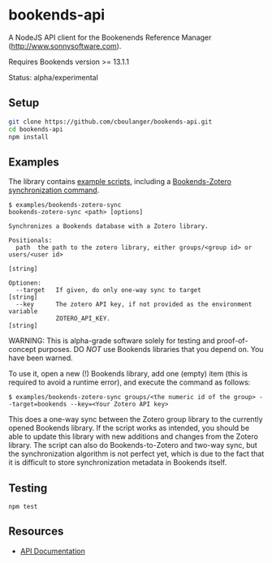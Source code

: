 # bookends-api

A NodeJS API client for the Bookenends Reference Manager (http://www.sonnysoftware.com).

Requires Bookends version >= 13.1.1

Status: alpha/experimental

## Setup
```bash
git clone https://github.com/cboulanger/bookends-api.git
cd bookends-api
npm install
```

## Examples
The library contains [example scripts](/examples), including a [Bookends-Zotero synchronization command](/examples/bookends-zotero-sync).

```
$ examples/bookends-zotero-sync
bookends-zotero-sync <path> [options]

Synchronizes a Bookends database with a Zotero library.

Positionals:
  path  the path to the zotero library, either groups/<group id> or users/<user id>
                                                                        [string]

Optionen:
  --target   If given, do only one-way sync to target                   [string]
  --key      The zotero API key, if not provided as the environment variable
             ZOTERO_API_KEY.                                            [string]

```

WARNING: This is alpha-grade software solely for testing and proof-of-concept purposes. DO *NOT* use Bookends libraries that you depend on. You have been warned. 

To use it, open a new (!) Bookends library, add one (empty) item (this is required to avoid a runtime error), and execute the command as follows:

```
$ examples/bookends-zotero-sync groups/<the numeric id of the group> --target=bookends --key=<Your Zotero API key>
```

This does a one-way sync between the Zotero group library to the currently opened Bookends library. If the script works as intended, you should be able to update this library with new additions and changes from the Zotero library. The script can also do Bookends-to-Zotero and two-way sync, but the synchronization algorithm is not perfect yet, which is due to the fact that it is difficult to store synchronization metadata in Bookends itself. 

## Testing

`npm test`

## Resources
- [API Documentation](https://cboulanger.github.io/bookends-api/module-bookends-api.html) 
